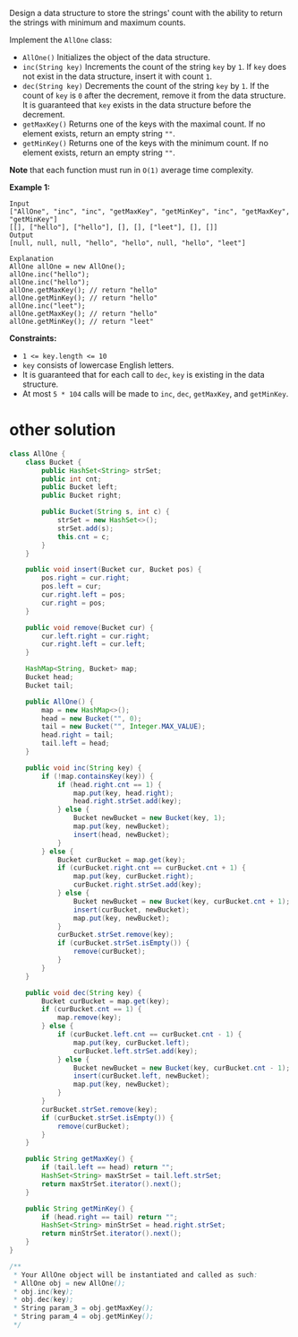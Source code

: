 Design a data structure to store the strings' count with the ability to return the strings with minimum and maximum counts.

Implement the `AllOne` class:

- `AllOne()` Initializes the object of the data structure.
- `inc(String key)` Increments the count of the string `key` by `1`. If `key` does not exist in the data structure, insert it with count `1`.
- `dec(String key)` Decrements the count of the string `key` by `1`. If the count of `key` is `0` after the decrement, remove it from the data structure. It is guaranteed that `key` exists in the data structure before the decrement.
- `getMaxKey()` Returns one of the keys with the maximal count. If no element exists, return an empty string `""`.
- `getMinKey()` Returns one of the keys with the minimum count. If no element exists, return an empty string `""`.

**Note** that each function must run in `O(1)` average time complexity.

 

**Example 1:**

```
Input
["AllOne", "inc", "inc", "getMaxKey", "getMinKey", "inc", "getMaxKey", "getMinKey"]
[[], ["hello"], ["hello"], [], [], ["leet"], [], []]
Output
[null, null, null, "hello", "hello", null, "hello", "leet"]

Explanation
AllOne allOne = new AllOne();
allOne.inc("hello");
allOne.inc("hello");
allOne.getMaxKey(); // return "hello"
allOne.getMinKey(); // return "hello"
allOne.inc("leet");
allOne.getMaxKey(); // return "hello"
allOne.getMinKey(); // return "leet"
```

 

**Constraints:**

- `1 <= key.length <= 10`
- `key` consists of lowercase English letters.
- It is guaranteed that for each call to `dec`, `key` is existing in the data structure.
- At most `5 * 104` calls will be made to `inc`, `dec`, `getMaxKey`, and `getMinKey`.

# other solution

```java
class AllOne {
    class Bucket {
        public HashSet<String> strSet;
        public int cnt;
        public Bucket left;
        public Bucket right;

        public Bucket(String s, int c) {
            strSet = new HashSet<>();
            strSet.add(s);
            this.cnt = c;
        }
    }

    public void insert(Bucket cur, Bucket pos) {
        pos.right = cur.right;
        pos.left = cur;
        cur.right.left = pos;
        cur.right = pos;
    }

    public void remove(Bucket cur) {
        cur.left.right = cur.right;
        cur.right.left = cur.left;
    }

    HashMap<String, Bucket> map;
    Bucket head;
    Bucket tail;

    public AllOne() {
        map = new HashMap<>();
        head = new Bucket("", 0);
        tail = new Bucket("", Integer.MAX_VALUE);
        head.right = tail;
        tail.left = head;
    }

    public void inc(String key) {
        if (!map.containsKey(key)) {
            if (head.right.cnt == 1) {
                map.put(key, head.right);
                head.right.strSet.add(key);
            } else {
                Bucket newBucket = new Bucket(key, 1);
                map.put(key, newBucket);
                insert(head, newBucket);
            }
        } else {
            Bucket curBucket = map.get(key);
            if (curBucket.right.cnt == curBucket.cnt + 1) {
                map.put(key, curBucket.right);
                curBucket.right.strSet.add(key);
            } else {
                Bucket newBucket = new Bucket(key, curBucket.cnt + 1);
                insert(curBucket, newBucket);
                map.put(key, newBucket);
            }
            curBucket.strSet.remove(key);
            if (curBucket.strSet.isEmpty()) {
                remove(curBucket);
            }
        }
    }

    public void dec(String key) {
        Bucket curBucket = map.get(key);
        if (curBucket.cnt == 1) {
            map.remove(key);
        } else {
            if (curBucket.left.cnt == curBucket.cnt - 1) {
                map.put(key, curBucket.left);
                curBucket.left.strSet.add(key);
            } else {
                Bucket newBucket = new Bucket(key, curBucket.cnt - 1);
                insert(curBucket.left, newBucket);
                map.put(key, newBucket);
            }
        }
        curBucket.strSet.remove(key);
        if (curBucket.strSet.isEmpty()) {
            remove(curBucket);
        }
    }

    public String getMaxKey() {
        if (tail.left == head) return "";
        HashSet<String> maxStrSet = tail.left.strSet;
        return maxStrSet.iterator().next();
    }

    public String getMinKey() {
        if (head.right == tail) return "";
        HashSet<String> minStrSet = head.right.strSet;
        return minStrSet.iterator().next();
    }
}

/**
 * Your AllOne object will be instantiated and called as such:
 * AllOne obj = new AllOne();
 * obj.inc(key);
 * obj.dec(key);
 * String param_3 = obj.getMaxKey();
 * String param_4 = obj.getMinKey();
 */
```

